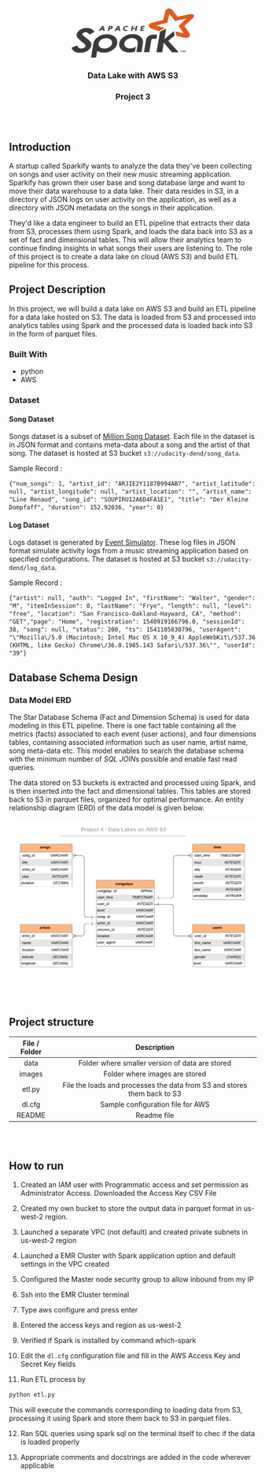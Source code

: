 <!-- PROJECT LOGO -->
<br />

<p align="center">
 <a href="https://github.com/saikolusu9/Data-Engineering-Nanodegree">
  <img src="./images/Apache_Spark.png" alt="Logo" width="250" height="100">
 </a>
 <h3 align="center">Data Lake with AWS S3</h3>
 <h3 <p align="center">
 Project 3 </h2>
  
<br />
<br />


## Introduction
A startup called Sparkify wants to analyze the data they've been collecting on songs and user activity on their new music streaming application. Sparkify has grown their user base and song database large and want to move their data warehouse to a data lake. Their data resides in S3, in a directory of JSON logs on user activity on the application, as well as a directory with JSON metadata on the songs in their application.

They'd like a data engineer to build an ETL pipeline that extracts their data from S3,  processes them using Spark, and loads the data back into S3 as a set of fact and dimensional tables. This will allow their analytics team to continue finding insights in what songs their users are listening to. The role of this project is to create a data lake on cloud (AWS S3) and build ETL pipeline for this process. 

## Project Description

In this project, we will build a data lake on AWS S3 and build an ETL pipeline for a data lake hosted on S3. The data is loaded from S3 and processed into analytics tables using Spark and the processed data is loaded back into S3 in the form of parquet files.

### Built With

* python
* AWS

### Dataset

#### Song Dataset

Songs dataset is a subset of [Million Song Dataset](http://millionsongdataset.com/). Each file in the dataset is in JSON format and contains meta-data about a song and the artist of that song. The dataset is hosted at S3 bucket `s3://udacity-dend/song_data`.

Sample Record :

```
{"num_songs": 1, "artist_id": "ARJIE2Y1187B994AB7", "artist_latitude": null, "artist_longitude": null, "artist_location": "", "artist_name": "Line Renaud", "song_id": "SOUPIRU12A6D4FA1E1", "title": "Der Kleine Dompfaff", "duration": 152.92036, "year": 0}
```

#### Log Dataset

Logs dataset is generated by [Event Simulator](https://github.com/Interana/eventsim). These log files in JSON format simulate activity logs from a music streaming application based on specified configurations. The dataset is hosted at S3 bucket `s3://udacity-dend/log_data`.

Sample Record :

```
{"artist": null, "auth": "Logged In", "firstName": "Walter", "gender": "M", "itemInSession": 0, "lastName": "Frye", "length": null, "level": "free", "location": "San Francisco-Oakland-Hayward, CA", "method": "GET","page": "Home", "registration": 1540919166796.0, "sessionId": 38, "song": null, "status": 200, "ts": 1541105830796, "userAgent": "\"Mozilla\/5.0 (Macintosh; Intel Mac OS X 10_9_4) AppleWebKit\/537.36 (KHTML, like Gecko) Chrome\/36.0.1985.143 Safari\/537.36\"", "userId": "39"}
```



## Database Schema Design

### Data Model ERD

The Star Database Schema (Fact and Dimension Schema) is used for data modeling in this ETL pipeline. There is one fact table containing all the metrics (facts) associated to each event (user actions), and four dimensions tables, containing associated information such as user name, artist name, song meta-data etc. This model enables to search the database schema with the minimum number of *SQL JOIN*s possible and enable fast read queries. 

The data stored on S3 buckets is extracted and processed using Spark, and is then inserted into the fact and dimensional tables. This tables are stored back to S3 in parquet files, organized for optimal performance. An entity relationship diagram (ERD) of the data model is given below. 

![database](./images/database.png)


</br>
</br>

## Project structure

| File / Folder |                         Description                          |
| :-----------: | :----------------------------------------------------------: |
|     data      | Folder where smaller version of data are stored |
|    images     |  Folder where images are stored  |
|    etl.py     | File the loads and processes the data from S3 and stores them back to S3 |
|    dl.cfg     | Sample configuration file for AWS               |
|    README     |  Readme file |


</br>
</br>

## How to run

1. Created an IAM user with Programmatic access and set permission as Administrator Access. Downloaded the Access Key CSV File

2. Created my own bucket to store the output data in parquet format in us-west-2 region.

3. Launched a separate VPC (not default) and created private subnets in us-west-2 region

4.	Launched a EMR Cluster with Spark application option and default settings in the VPC created

5.	Configured the Master node security group to allow inbound from my IP

6.	Ssh into the EMR Cluster terminal
7.	Type aws configure and press enter
8.	Entered the access keys and region as us-west-2
9.	Verified if Spark is installed by command which-spark

10. Edit the `dl.cfg` configuration file and fill in the AWS Access Key and Secret Key fields

11. Run ETL process by 

   ```python
   python etl.py
   ```

   This will execute the commands corresponding to loading data from S3, processing it using Spark and store them back to S3 in parquet files.

12.	Ran SQL queries using spark sql on the terminal itself to chec if the data is loaded properly


13. Appropriate comments and docstrings are added in the code wherever applicable